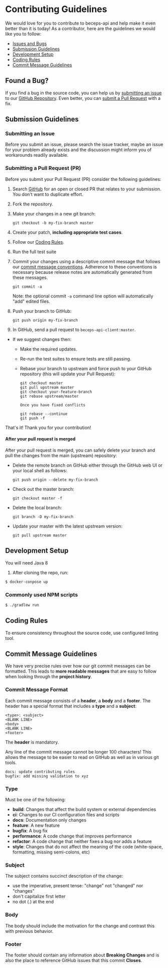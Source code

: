 # Contributing Guidelines

We would love for you to contribute to beceps-api and help make it even better than it is today! 
As a contributor, here are the guidelines we would like you to follow:

* [Issues and Bugs](#issue)
* [Submission Guidelines](#submit)
* [Development Setup](#development)
* [Coding Rules](#rules)
* [Commit Message Guidelines](#commit)

## <a name="issue"></a> Found a Bug?

If you find a bug in the source code, you can help us by
[submitting an issue](#submit-issue) to our [GitHub Repository][git]. Even better, you can
[submit a Pull Request](#submit-pr) with a fix.

## <a name="submit"></a> Submission Guidelines

### <a name="submit-issue"></a> Submitting an Issue

Before you submit an issue, please search the issue tracker, maybe an issue for your problem 
already exists and the discussion might inform you of workarounds readily available.

### <a name="submit-pr"></a> Submitting a Pull Request (PR)

Before you submit your Pull Request (PR) consider the following guidelines:

1. Search [GitHub][pulls] for an open or closed PR
   that relates to your submission. You don't want to duplicate effort.
1. Fork the repository.
1. Make your changes in a new git branch:

   ```shell
   git checkout -b my-fix-branch master
   ```

1. Create your patch, **including appropriate test cases**.
1. Follow our [Coding Rules](#rules).
1. Run the full test suite
1. Commit your changes using a descriptive commit message that follows our
   [commit message conventions](#commit). Adherence to these conventions
   is necessary because release notes are automatically generated from these messages.

   ```shell
   git commit -a
   ```

   Note: the optional commit `-a` command line option will automatically "add" edited files.

1. Push your branch to GitHub:

   ```shell
   git push origin my-fix-branch
   ```

1. In GitHub, send a pull request to `beceps-api-client:master`.

* If we suggest changes then:

  * Make the required updates.
  * Re-run the test suites to ensure tests are still passing.
  * Rebase your branch to upstream and force push to your GitHub repository (this will update your Pull Request):

    ```shell
    git checkout master
    git pull upstream master
    git checkout your-feature-branch
    git rebase upstream/master
  
    Once you have fixed conflicts
  
    git rebase --continue
    git push -f
    ```

That's it! Thank you for your contribution!

#### After your pull request is merged

After your pull request is merged, you can safely delete your branch and pull the changes
from the main (upstream) repository:

* Delete the remote branch on GitHub either through the GitHub web UI or your local shell as follows:

  ```shell
  git push origin --delete my-fix-branch
  ```

* Check out the master branch:

  ```shell
  git checkout master -f
  ```

* Delete the local branch:

  ```shell
  git branch -D my-fix-branch
  ```

* Update your master with the latest upstream version:

  ```shell
  git pull upstream master
  ```

## <a name="development"></a> Development Setup

You will need Java 8

1. After cloning the repo, run:

```bash
$ docker-conpose up
```

### Commonly used NPM scripts

```bash
$ ./gradlew run 
```

## <a name="rules"></a> Coding Rules

To ensure consistency throughout the source code, use configured linting tool.

## <a name="commit"></a> Commit Message Guidelines

We have very precise rules over how our git commit messages can be formatted. This leads to **more
readable messages** that are easy to follow when looking through the **project history**.

### Commit Message Format

Each commit message consists of a **header**, a **body** and a **footer**. The header has a special
format that includes a **type** and a **subject**:

```
<type>: <subject>
<BLANK LINE>
<body>
<BLANK LINE>
<footer>
```

The **header** is mandatory.

Any line of the commit message cannot be longer 100 characters! This allows the message to be easier
to read on GitHub as well as in various git tools.

```
docs: update contributing rules
bugfix: add missing validation to xyz
```

### Type

Must be one of the following:

* **build**: Changes that affect the build system or external dependencies
* **ci**: Changes to our CI configuration files and scripts
* **docs**: Documentation only changes
* **feature**: A new feature
* **bugfix**: A bug fix
* **performance**: A code change that improves performance
* **refactor**: A code change that neither fixes a bug nor adds a feature
* **style**: Changes that do not affect the meaning of the code (white-space, formatting, missing semi-colons, etc)

### Subject

The subject contains succinct description of the change:

* use the imperative, present tense: "change" not "changed" nor "changes"
* don't capitalize first letter
* no dot (.) at the end

### Body

The body should include the motivation for the change and contrast this with previous behavior.

### Footer

The footer should contain any information about **Breaking Changes** and is also the place to
reference GitHub issues that this commit **Closes**.

[git]: https://github.com/rafalschmidt97/beceps-api
[pulls]: https://github.com/rafalschmidt97/beceps-api/pulls
